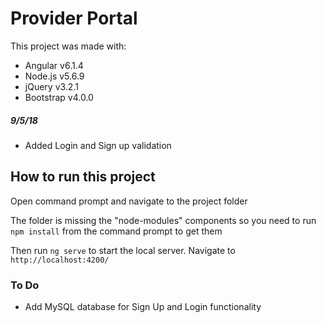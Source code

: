 # Provider Portal

This project was made with:
 - Angular  v6.1.4
 - Node.js v5.6.9
 - jQuery v3.2.1
 - Bootstrap v4.0.0 

##### 9/5/18
- Added Login and Sign up validation

## How to run this project

Open command prompt and navigate to the project folder 

The folder is missing the "node-modules" components so you need to run `npm install` from the command prompt to get them

Then run `ng serve` to start the local server. Navigate to `http://localhost:4200/`


### To Do
- Add MySQL database for Sign Up and Login functionality

